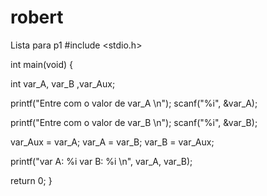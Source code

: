 # robert
Lista para p1
#include <stdio.h>

int main(void) {

  int var_A, var_B ,var_Aux;

  printf("Entre com o valor de var_A \n");
  scanf("%i", &var_A);

  printf("Entre com o valor de var_B \n");
  scanf("%i", &var_B);

  var_Aux = var_A;
  var_A = var_B;
  var_B = var_Aux;

  printf("var A: %i  var B: %i \n", var_A, var_B);

  return 0;
}
